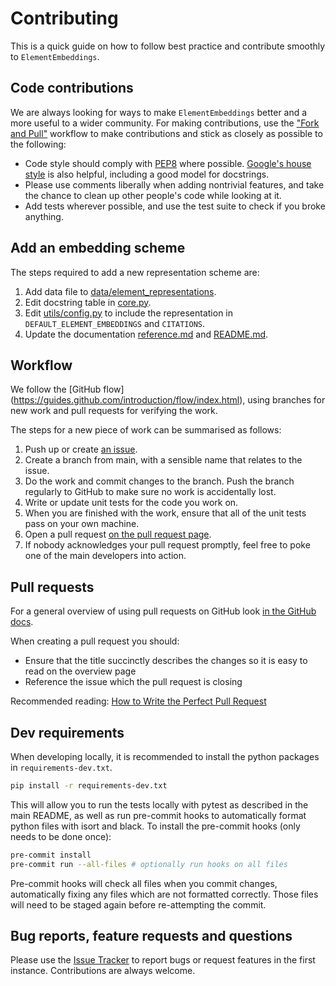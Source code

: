 # Contributing

This is a quick guide on how to follow best practice and contribute smoothly to `ElementEmbeddings`.

## Code contributions

We are always looking for ways to make `ElementEmbeddings` better and a more useful to a wider community. For making contributions, use the ["Fork and Pull"](https://docs.github.com/en/get-started/quickstart/contributing-to-projects) workflow to make contributions and stick as closely as possible to the following:

* Code style should comply with [PEP8](https://peps.python.org/pep-0008/) where possible. [Google's house style](https://google.github.io/styleguide/pyguide.html) is also helpful, including a good model for docstrings.
* Please use comments liberally when adding nontrivial features, and take the chance to clean up other people's code while looking at it.
* Add tests wherever possible, and use the test suite to check if you broke anything.

## Add an embedding scheme

The steps required to add a new representation scheme are:
1. Add data file to [data/element_representations](src/elementembeddings/data/element_representations).
2. Edit docstring table in [core.py](src/elementembeddings/core.py).
3. Edit [utils/config.py](src/elementembeddings/utils/config.py) to include the representation in `DEFAULT_ELEMENT_EMBEDDINGS` and `CITATIONS`.
4. Update the documentation [reference.md](docs/reference.md) and [README.md](src/elementembeddings/data/README.md).

## Workflow

We follow the [GitHub flow]
(<https://guides.github.com/introduction/flow/index.html>), using
branches for new work and pull requests for verifying the work.

The steps for a new piece of work can be summarised as follows:

1. Push up or create [an issue](https://guides.github.com/features/issues).
2. Create a branch from main, with a sensible name that relates to the issue.
3. Do the work and commit changes to the branch. Push the branch
   regularly to GitHub to make sure no work is accidentally lost.
4. Write or update unit tests for the code you work on.
5. When you are finished with the work, ensure that all of the unit
   tests pass on your own machine.
6. Open a pull request [on the pull request page](https://github.com/WMD-group/ElementEmbeddings/pulls).
7. If nobody acknowledges your pull request promptly, feel free to poke one of the main developers into action.

## Pull requests

For a general overview of using pull requests on GitHub look [in the GitHub docs](https://help.github.com/en/articles/about-pull-requests).

When creating a pull request you should:

* Ensure that the title succinctly describes the changes so it is easy to read on the overview page
* Reference the issue which the pull request is closing

Recommended reading: [How to Write the Perfect Pull Request](https://github.blog/2015-01-21-how-to-write-the-perfect-pull-request/)

## Dev requirements

When developing locally, it is recommended to install the python packages in `requirements-dev.txt`.

```bash
pip install -r requirements-dev.txt
```

This will allow you to run the tests locally with pytest as described in the main README,
as well as run pre-commit hooks to automatically format python files with isort and black.
To install the pre-commit hooks (only needs to be done once):

```bash
pre-commit install
pre-commit run --all-files # optionally run hooks on all files
```

Pre-commit hooks will check all files when you commit changes, automatically fixing any files which are not formatted correctly. Those files will need to be staged again before re-attempting the commit.

## Bug reports, feature requests and questions

Please use the [Issue Tracker](https://github.com/WMD-group/ElementEmbeddings/issues) to report bugs or request features in the first instance. Contributions are always welcome. 
